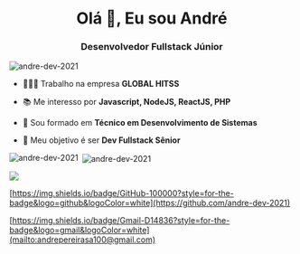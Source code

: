 <h1 align="center">Olá 👋, Eu sou André</h1>
<h3 align="center">Desenvolvedor Fullstack Júnior</h3>

<p align="left"> <img src="https://komarev.com/ghpvc/?username=andre-dev-2021&label=Profile%20views&color=0e75b6&style=flat" alt="andre-dev-2021" /> </p>

- 🧑🏽‍💼 Trabalho na empresa **GLOBAL HITSS**

- 📚 Me interesso por **Javascript, NodeJS, ReactJS, PHP**

- 📄 Sou formado em **Técnico em Desenvolvimento de Sistemas**

- 🎯 Meu objetivo é ser **Dev Fullstack Sênior**

<p><img align="left" src="https://github-readme-stats.vercel.app/api/top-langs?username=andre-dev-2021&show_icons=true&locale=en&layout=compact" alt="andre-dev-2021" /></p>

<p>&nbsp;<img align="center" src="https://github-readme-stats.vercel.app/api?username=andre-dev-2021&show_icons=true&locale=en" alt="andre-dev-2021" /></p>

[<img src="https://img.shields.io/badge/LinkedIn-0077B5?style=for-the-badge&logo=linkedin&logoColor=white" />](https://www.linkedin.com/in/andr%C3%A9-pereira-de-s%C3%A1-593a51226/)

[https://img.shields.io/badge/GitHub-100000?style=for-the-badge&logo=github&logoColor=white](https://github.com/andre-dev-2021)

[https://img.shields.io/badge/Gmail-D14836?style=for-the-badge&logo=gmail&logoColor=white](mailto:andrepereirasa100@gmail.com)
